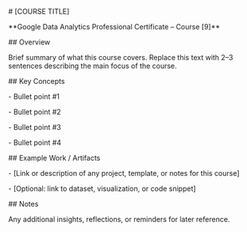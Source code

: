 \# \[COURSE TITLE]



\*\*Google Data Analytics Professional Certificate – Course \[9]\*\*



\## Overview

Brief summary of what this course covers. Replace this text with 2–3 sentences describing the main focus of the course.



\## Key Concepts

\- Bullet point #1

\- Bullet point #2

\- Bullet point #3

\- Bullet point #4



\## Example Work / Artifacts

\- \[Link or description of any project, template, or notes for this course]

\- \[Optional: link to dataset, visualization, or code snippet]



\## Notes

Any additional insights, reflections, or reminders for later reference.

